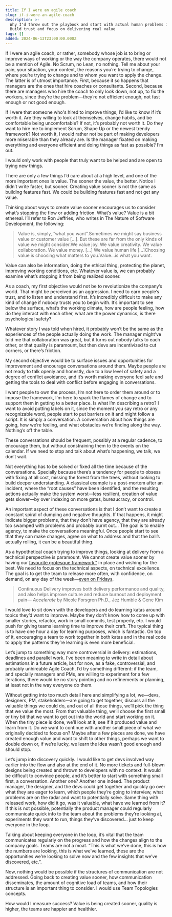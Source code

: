 ```yaml
---
title: If I were an agile coach
slug: if-i-were-an-agile-coach
description: >-
  Why I'd throw out the playbook and start with actual human problems instead. 
  Build trust and focus on delivering real value
tags: []
added: 2024-06-13T23:00:00.000Z
---
```


If I were an agile coach, or rather, somebody whose job is to bring or improve ways of working or the way the company operates, there would not be a mention of Agile. No Scrum, no Lean, no nothing. Tell me about your pain, your situation, your context, the reasons you’re trying to change, where you’re trying to change and to whom you want to apply the change. The latter is of utmost importance. First, because it so happens that managers are the ones that hire coaches or consultants. Second, because there are managers who hire the coach to only look down, not up, to fix the workers, since they’re the problem—they’re not efficient enough, not fast enough or not good enough.

If I were that someone who's hired to improve things, I’d like to know if it’s worth it. Are they willing to look at themselves, change habits, and be comfortable being uncomfortable? If not, it’s probably not worth it. Do they want to hire me to implement Scrum, Shape Up or the newest trendy framework? Not worth it, I would rather not be part of making developers more miserable than they already are. Is the manager fixated on making everything and everyone efficient and doing things as fast as possible? I’m out.

I would only work with people that truly want to be helped and are open to trying new things.

There are only a few things I’d care about at a high level, and one of the more important ones is value. The sooner the value, the better. Notice I didn’t write faster, but sooner. Creating value sooner is not the same as building features fast. We could be building features fast and not get any value.

Thinking about ways to create value sooner encourages us to consider what’s stopping the flow or adding friction. What’s value? Value is a bit ethereal. I’ll refer to Ron Jeffries, who writes in The Nature of Software Development, the following:

> Value is, simply, “what you want”.Sometimes we might say business value or customer value \[…]. But these are far from the only kinds of value we might consider.We value joy. We value creativity. We value collaboration. We value money. \[…] We value human life \[…]Choosing value is choosing what matters to you.Value…is what you want.

Value can also be information, doing the ethical thing, protecting the planet, improving working conditions, etc. Whatever value is, we can probably examine what’s stopping it from being realized sooner.

As a coach, my first objective would not be to revolutionize the company’s world. That might be perceived as an aggression. I need to earn people’s trust, and to listen and understand first. It’s incredibly difficult to make any kind of change if nobody trusts you to begin with. It’s important to see below the surface, what’s the working climate, how are people feeling, how do they interact with each other, what are the power dynamics, is there psychological safety?

Whatever story I was told when hired, it probably won’t be the same as the experiences of the people actually doing the work. The manager might’ve told me that collaboration was great, but it turns out nobody talks to each other, or that quality is paramount, but then devs are incentivized to cut corners, or there’s friction.

My second objective would be to surface issues and opportunities for improvement and encourage conversations around them. Maybe people are not ready to talk openly and honestly, due to a low level of safety and a degree of conflict avoidance, and it’s worth making everyone feel safe and getting the tools to deal with conflict before engaging in conversations.

I want people to own the process, I’m not here to order them around or to impose the framework, I’m here to spark the flames of change and to support them in getting to a better place. Is what I’m describing a retro? I want to avoid putting labels on it, since the moment you say retro or any recognizable word, people start to put barriers on it and might follow a script. It is simply a conversation. A conversation about how things are going, how we’re feeling, and what obstacles we’re finding along the way. Nothing’s off the table.

These conversations should be frequent, possibly at a regular cadence, to encourage them, but without constraining them to the events on the calendar. If we need to stop and talk about what’s happening, we talk, we don’t wait.

Not everything has to be solved or fixed all the time because of the conversations. Specially because there’s a tendency for people to obsess with fixing at all cost, missing the forest from the trees, without looking to build deeper understanding. A classical example is a post-mortem after an incident, where the “root causes” have been identified, and the resulting actions actually make the system worst—less resilient, creation of value gets slower—by over indexing on more gates, bureaucracy, or control.

An important aspect of these conversations is that I don’t want to create a constant spiral of dumping and negative thoughts. If that happens, it might indicate bigger problems, that they don’t have agency, that they are already too swamped with problems and probably burnt out… The goal is to enable agency, to make the conversations meaningful. Once people start to see that they can make changes, agree on what to address and that the ball’s actually rolling, it can be a beautiful thing.

As a hypothetical coach trying to improve things, looking at delivery from a technical perspective is paramount. We cannot create value sooner by having our [favourite grotesque framework™](https://scaledagiledevops.com/) in place and wishing for the best. We need to focus on the technical aspects, on technical excellence. The goal is to get the team to release more often, with confidence, on demand, on any day of the week—[even on Fridays](https://buttondown.email/lexnapoles/archive/en-33-deploying-on-fridays-is-it-crazy-4110/).

> Continuous Delivery improves both delivery performance and quality, and also helps improve culture and reduce burnout and deployment pain— *Accelerate* by Nicole Forsgren Ph.D., Jez Humble & Gene Kim

I would love to sit down with the developers and do learning katas around topics they’d want to improve. Maybe they don’t know how to come up with smaller stories, refactor, work in small commits, test properly, etc. I would push for giving teams learning time to improve their craft. The typical thing is to have one hour a day for learning purposes, which is fantastic. On top of it, encouraging a team to work together in both katas and in the real code to apply the patterns they’re learning is even more beneficial.

Let’s jump to something way more controversial in delivery: estimations, deadlines and parallel work. I’ve been meaning to write in detail about estimations in a future article, but for now, as a fake, controversial, and probably unhireable Agile Coach, I’d try something different: if the team, and specially managers and PMs, are willing to experiment for a few iterations, there would be no story pointing and no refinements or planning, at least not in the way everyone do them.

Without getting into too much detail here and simplifying a lot, we—devs, designers, PM, stakeholders—are going to get together, discuss all the valuable things we could do, and out of all those things, we’ll pick the thing that we value the most. From that valuable thing, we’ll choose the first small or tiny bit that we want to get out into the world and start working on it. When the tiny piece is done, we’ll look at it, see if it produced value and learn from it. Do we want to continue with another small piece of what we originally decided to focus on? Maybe after a few pieces are done, we have created enough value and want to shift to other things, perhaps we want to double down or, if we’re lucky, we learn the idea wasn’t good enough and should stop.

Let’s jump into discovery quickly. I would like to get devs involved way earlier into the flow and also at the end of it. No more tickets and full-blown designs being created and thrown to developers with no context. It would be difficult to convince people, and it’s better to start with something small first, a conversation. Another one? Another one indeed. The product manager, the designer, and the devs could get together and quickly go over what they are eager to learn, which people they’re going to interview, what problems are on the radar and want to potentially solve. Same thing with released work, how did it go, was it valuable, what have we learned from it? If this is not possible, potentially the product manager could regularly communicate quick info to the team about the problems they’re looking at, experiments they want to run, things they’ve discovered… just to keep everyone in the loop.

Talking about keeping everyone in the loop, it’s vital that the team communicates regularly on the progress and how the changes align to the company goals. Teams are not a moat. “This is what we’ve done, this is how the numbers are looking, this is what we’ve learned, these are the opportunities we’re looking to solve now and the few insights that we’ve discovered, etc.”.

Now, nothing would be possible if the structures of communication are not addressed. Going back to creating value sooner, how communication disseminates, the amount of cognitive load of teams, and how their structure is an important thing to consider. I would use Team Topologies concepts.

How would I measure success? Value is being created sooner, quality is higher, the teams are happier and healthier.
